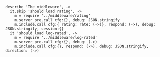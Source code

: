     describe 'The middleware', ->
      it.skip 'should load rating', ->
        m = require '../middleware/rating'
        m.server_pre.call cfg:{}, debug: JSON.stringify
        m.include.call cfg:{ rating: rate: (->)}, respond: (->), debug: JSON.stringify, session:{}
      it 'should load log-rated', ->
        m = require '../middleware/log-rated'
        m.server_pre.call cfg:{}, debug: (->)
        m.include.call cfg:{}, respond: (->), debug: JSON.stringify, direction: (->)
